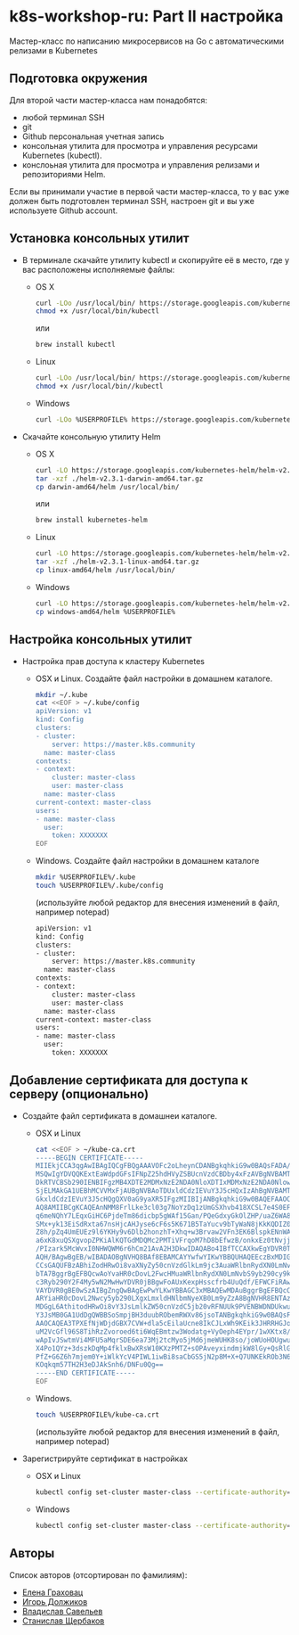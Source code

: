 
# k8s-workshop-ru: Part II настройка

Мастер-класс по написанию микросервисов на Go с автоматическими 
релизами в Kubernetes

## Подготовка окружения

Для второй части мастер-класса нам понадобятся:
- любой терминал SSH
- git
- Github персональная учетная запись
- консольная утилита для просмотра и управления ресурсами Kubernetes (kubectl).
- конслоьная утилита для просмотра и управления релизами и репозиториями Helm.

Если вы принимали участие в первой части мастер-класса, то у вас уже должен быть подготовлен терминал SSH, настроен git и вы уже используете Github account.

## Установка консольных утилит

- В терминале скачайте утилиту kubectl и скопируйте её в место, где у вас расположены исполняемые файлы:

  - OS X
	```sh
	curl -LOo /usr/local/bin/ https://storage.googleapis.com/kubernetes-release/release/v1.5.6/bin/darwin/amd64/kubectl
	chmod +x /usr/local/bin/kubectl
	```
	или
	```sh
	brew install kubectl
	```

  - Linux
	```sh
	curl -LOo /usr/local/bin/ https://storage.googleapis.com/kubernetes-release/release/v1.5.6/bin/linux/amd64/kubectl
	chmod +x /usr/local/bin//kubectl
	```

  - Windows
	```sh
	curl -LOo %USERPROFILE% https://storage.googleapis.com/kubernetes-release/release/v1.5.6/bin/windows/amd64/kubectl.exe
	```

- Скачайте консольную утилиту Helm

  - OS X
	```sh
	curl -LO https://storage.googleapis.com/kubernetes-helm/helm-v2.3.1-darwin-amd64.tar.gz
	tar -xzf ./helm-v2.3.1-darwin-amd64.tar.gz 
	cp darwin-amd64/helm /usr/local/bin/
	```
	или
	```sh
	brew install kubernetes-helm
	```

  - Linux
	```sh
	curl -LO https://storage.googleapis.com/kubernetes-helm/helm-v2.3.1-linux-amd64.tar.gz
	tar -xzf ./helm-v2.3.1-linux-amd64.tar.gz 
	cp linux-amd64/helm /usr/local/bin/
	```

  - Windows
	```sh
	curl -LO https://storage.googleapis.com/kubernetes-helm/helm-v2.3.1-windows-amd64.zip
	cp windows-amd64/helm %USERPROFILE%
	```

## Настройка консольных утилит

- Настройка прав доступа к кластеру Kubernetes

  - OSX и Linux. Создайте файл настройки в домашнем каталоге.
	```sh
	mkdir ~/.kube
	cat <<EOF > ~/.kube/config
    apiVersion: v1
	kind: Config
	clusters:
	- cluster:
	    server: https://master.k8s.community
	  name: master-class
	contexts:
	- context:
	    cluster: master-class
	    user: master-class
	  name: master-class
	current-context: master-class
	users:
	- name: master-class
	  user:
	    token: XXXXXXX
	EOF
	```

  - Windows. Создайте файл настройки в домашнем каталоге
    ```sh
    mkdir %USERPROFILE%/.kube
    touch %USERPROFILE%/.kube/config
    ```
    (используйте любой редактор для внесения изменений в файл, например notepad)
    ```sh
    apiVersion: v1
	kind: Config
	clusters:
	- cluster:
	    server: https://master.k8s.community
	  name: master-class
	contexts:
	- context:
	    cluster: master-class
	    user: master-class
	  name: master-class
	current-context: master-class
	users:
	- name: master-class
	  user:
	    token: XXXXXXX
    ```

## Добавление сертификата для доступа к серверу (опционально)

- Создайте файл сертификата в домашнеи каталоге.
  
  - OSX и Linux
	```sh
	cat <<EOF > ~/kube-ca.crt
	-----BEGIN CERTIFICATE-----
	MIIEkjCCA3qgAwIBAgIQCgFBQgAAAVOFc2oLheynCDANBgkqhkiG9w0BAQsFADA/
	MSQwIgYDVQQKExtEaWdpdGFsIFNpZ25hdHVyZSBUcnVzdCBDby4xFzAVBgNVBAMT
	DkRTVCBSb290IENBIFgzMB4XDTE2MDMxNzE2NDA0NloXDTIxMDMxNzE2NDA0Nlow
	SjELMAkGA1UEBhMCVVMxFjAUBgNVBAoTDUxldCdzIEVuY3J5cHQxIzAhBgNVBAMT
	GkxldCdzIEVuY3J5cHQgQXV0aG9yaXR5IFgzMIIBIjANBgkqhkiG9w0BAQEFAAOC
	AQ8AMIIBCgKCAQEAnNMM8FrlLke3cl03g7NoYzDq1zUmGSXhvb418XCSL7e4S0EF
	q6meNQhY7LEqxGiHC6PjdeTm86dicbp5gWAf15Gan/PQeGdxyGkOlZHP/uaZ6WA8
	SMx+yk13EiSdRxta67nsHjcAHJyse6cF6s5K671B5TaYucv9bTyWaN8jKkKQDIZ0
	Z8h/pZq4UmEUEz9l6YKHy9v6Dlb2honzhT+Xhq+w3Brvaw2VFn3EK6BlspkENnWA
	a6xK8xuQSXgvopZPKiAlKQTGdMDQMc2PMTiVFrqoM7hD8bEfwzB/onkxEz0tNvjj
	/PIzark5McWvxI0NHWQWM6r6hCm21AvA2H3DkwIDAQABo4IBfTCCAXkwEgYDVR0T
	AQH/BAgwBgEB/wIBADAOBgNVHQ8BAf8EBAMCAYYwfwYIKwYBBQUHAQEEczBxMDIG
	CCsGAQUFBzABhiZodHRwOi8vaXNyZy50cnVzdGlkLm9jc3AuaWRlbnRydXN0LmNv
	bTA7BggrBgEFBQcwAoYvaHR0cDovL2FwcHMuaWRlbnRydXN0LmNvbS9yb290cy9k
	c3Ryb290Y2F4My5wN2MwHwYDVR0jBBgwFoAUxKexpHsscfrb4UuQdf/EFWCFiRAw
	VAYDVR0gBE0wSzAIBgZngQwBAgEwPwYLKwYBBAGC3xMBAQEwMDAuBggrBgEFBQcC
	ARYiaHR0cDovL2Nwcy5yb290LXgxLmxldHNlbmNyeXB0Lm9yZzA8BgNVHR8ENTAz
	MDGgL6AthitodHRwOi8vY3JsLmlkZW50cnVzdC5jb20vRFNUUk9PVENBWDNDUkwu
	Y3JsMB0GA1UdDgQWBBSoSmpjBH3duubRObemRWXv86jsoTANBgkqhkiG9w0BAQsF
	AAOCAQEA3TPXEfNjWDjdGBX7CVW+dla5cEilaUcne8IkCJLxWh9KEik3JHRRHGJo
	uM2VcGfl96S8TihRzZvoroed6ti6WqEBmtzw3Wodatg+VyOeph4EYpr/1wXKtx8/
	wApIvJSwtmVi4MFU5aMqrSDE6ea73Mj2tcMyo5jMd6jmeWUHK8so/joWUoHOUgwu
	X4Po1QYz+3dszkDqMp4fklxBwXRsW10KXzPMTZ+sOPAveyxindmjkW8lGy+QsRlG
	PfZ+G6Z6h7mjem0Y+iWlkYcV4PIWL1iwBi8saCbGS5jN2p8M+X+Q7UNKEkROb3N6
	KOqkqm57TH2H3eDJAkSnh6/DNFu0Qg==
	-----END CERTIFICATE-----
	EOF
    ```

  - Windows.
    ```sh
    touch %USERPROFILE%/kube-ca.crt
    ```
    (используйте любой редактор для внесения изменений в файл, например notepad)

- Зарегистрируйте сертификат в настройках

  - OSX и Linux
    ```sh
    kubectl config set-cluster master-class --certificate-authority=$HOME/kube-ca.crt
    ```

  - Windows
    ```sh
    kubectl config set-cluster master-class --certificate-authority=%USERPROFILE%/kube-ca.crt
    ```

## Авторы

Список авторов (отсортирован по фамилиям):

- [Елена Граховац](https://github.com/rumyantseva)
- [Игорь Должиков](https://github.com/takama)
- [Владислав Савельев](https://github.com/vsaveliev)
- [Станислав Щербаков](https://github.com/STASiAN)
